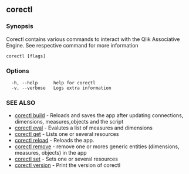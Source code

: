 ## corectl



### Synopsis

Corectl contains various commands to interact with the Qlik Associative Engine. See respective command for more information

```
corectl [flags]
```

### Options

```
  -h, --help      help for corectl
  -v, --verbose   Logs extra information
```

### SEE ALSO

* [corectl build](corectl_build.md)	 - Reloads and saves the app after updating connections, dimensions, measures,objects and the script
* [corectl eval](corectl_eval.md)	 - Evalutes a list of measures and dimensions
* [corectl get](corectl_get.md)	 - Lists one or several resources
* [corectl reload](corectl_reload.md)	 - Reloads the app.
* [corectl remove](corectl_remove.md)	 - remove one or mores generic entities (dimensions, measures, objects) in the app
* [corectl set](corectl_set.md)	 - Sets one or several resources
* [corectl version](corectl_version.md)	 - Print the version of corectl

